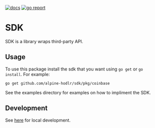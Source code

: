 [![docs](https://img.shields.io/static/v1?label=godoc&message=reference&color=blue)](https://pkg.go.dev/github.com/alpine-hodler/sdk)
[![go report](https://img.shields.io/static/v1?label=godoc&message=reference&color=green)](https://goreportcard.com/report/github.com/alpine-hodler/sdk)

# SDK

SDK is a library wraps third-party API.

## Usage

To use this package install the sdk that you want using `go get` or `go install`.  For example:

```
go get github.com/alpine-hodlr/sdk/pkg/coinbase
```

See the examples directory for examples on how to impliment the SDK.

## Development

See [here](https://github.com/alpine-hodler/sdk/blob/main/docs/development.md#development) for local development.
